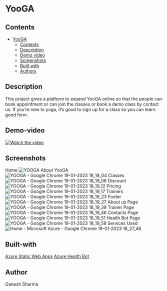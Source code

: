 # YooGA

## Contents

- [YooGA](#YooGA)
  - [Contents](#contents)
  - [Description](#description)
  - [Demo video](#demo-video)
  - [Screenshots](#screenshots)
  - [Built with](#built-with)
  - [Authors](#authors)

## Description
 This project gives a platform to expand YooGA online so that the people can book appointment or can join the classes or book a demo class by contact us.
 If you’re new to yoga, it’s good to sign up for a class so you can learn good form.
 
## Demo-video
 [![Watch the video](https://user-images.githubusercontent.com/85476926/213444731-42f5cb1d-45a4-4602-8001-37db2e88f05c.png)](https://youtu.be/PhqDvGLCQj8)

## Screenshots
Home
![YOOGA](https://user-images.githubusercontent.com/85476926/213447251-ad214238-b4e7-4975-a6ab-b594cc7b060a.png)
About YooGA
![YOOGA - Google Chrome 19-01-2023 18_18_04](https://user-images.githubusercontent.com/85476926/213447274-2cc5507e-7d29-4b08-876b-4b0a88a96a72.png)
Classes
![YOOGA - Google Chrome 19-01-2023 18_19_06](https://user-images.githubusercontent.com/85476926/213447282-fb78d3ac-3526-4b6c-b7a1-745fa44a7558.png)
Discount
![YOOGA - Google Chrome 19-01-2023 18_19_12](https://user-images.githubusercontent.com/85476926/213447316-7ab96776-2e6f-46a7-ade7-5aef24392f0c.png)
Pricing
![YOOGA - Google Chrome 19-01-2023 18_19_17](https://user-images.githubusercontent.com/85476926/213447320-b021cde8-363c-41bd-9f39-a966c97b1566.png)
Trainers
![YOOGA - Google Chrome 19-01-2023 18_19_23](https://user-images.githubusercontent.com/85476926/213447325-9749e2d6-ef95-422c-9b1e-a894e6fe150b.png)
Footer 
![YOOGA - Google Chrome 19-01-2023 18_19_27](https://user-images.githubusercontent.com/85476926/213447340-574be8c1-8dd9-498c-8ed0-47cbee939571.png)
About us Page
![YOOGA - Google Chrome 19-01-2023 18_19_39](https://user-images.githubusercontent.com/85476926/213447344-c7502a37-3dbf-4ad3-a52e-3e4bea4380a3.png)
Trainer Page
![YOOGA - Google Chrome 19-01-2023 18_19_46](https://user-images.githubusercontent.com/85476926/213447347-3ba63a19-a07d-412e-800d-ee70e8c4fe33.png)
Contacts Page
![YOOGA - Google Chrome 19-01-2023 18_19_51](https://user-images.githubusercontent.com/85476926/213447357-2e691a0e-01fd-4667-a90c-1c36e099110d.png)
Health Bot Page
![YOOGA - Google Chrome 19-01-2023 18_19_58](https://user-images.githubusercontent.com/85476926/213447359-4831f568-86aa-4c88-a835-d9c5efb1142a.png)
Services Used
![Home - Microsoft Azure - Google Chrome 19-01-2023 18_27_46](https://user-images.githubusercontent.com/85476926/213448898-df99de73-fdee-455c-be26-d0a5ab2a8168.png)

## Built-with
[Azure Static Web Apps](https://azure.microsoft.com/en-au/products/app-service/static/)
[Azure Health Bot](https://azure.microsoft.com/en-us/products/bot-services/health-bot/)

## Author
 Ganesh Sharma
